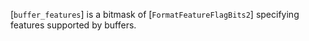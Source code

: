 [`buffer_features`] is a bitmask of [`FormatFeatureFlagBits2`]
specifying features supported by buffers.